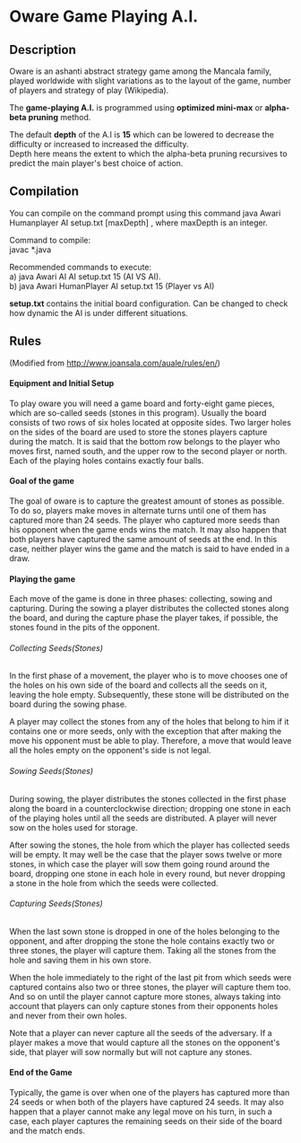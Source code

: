 # Oware Game Playing A.I.

## Description
Oware is an ashanti abstract strategy game among the Mancala family, played worldwide with slight variations as to the layout of the game, number of players and strategy of play (Wikipedia).  

The **game-playing A.I.** is programmed using **optimized mini-max** or **alpha-beta pruning** method.  

The default **depth** of the A.I is **15** which can be lowered to decrease the difficulty or increased to increased the difficulty.  
Depth here means the extent to which the alpha-beta pruning recursives to predict the main player's best choice of action. 

## Compilation
You can compile on the command prompt using this command java Awari Humanplayer AI setup.txt \[maxDepth\] , where maxDepth is an integer.

Command to compile:  
javac \*.java  

Recommended commands to execute:  
a) java Awari AI AI setup.txt 15 (AI VS AI).  
b) java Awari HumanPlayer AI setup.txt 15 (Player vs AI)  

**setup.txt** contains the initial board configuration. Can be changed to check how dynamic the AI is under different situations.

## Rules 
(Modified from http://www.joansala.com/auale/rules/en/)

#### Equipment and Initial Setup
To play oware you will need a game board and forty-eight game pieces, which are so-called seeds (stones in this program). Usually the board consists of two rows of six holes located at opposite sides. Two larger holes on the sides of the board are used to store the stones players capture during the match. It is said that the bottom row belongs to the player who moves first, named south, and the upper row to the second player or north. Each of the playing holes contains exactly four balls.

#### Goal of the game
The goal of oware is to capture the greatest amount of stones as possible. To do so, players make moves in alternate turns until one of them has captured more than 24 seeds. The player who captured more seeds than his opponent when the game ends wins the match. It may also happen that both players have captured the same amount of seeds at the end. In this case, neither player wins the game and the match is said to have ended in a draw.

#### Playing the game
Each move of the game is done in three phases: collecting, sowing and capturing. During the sowing a player distributes the collected stones along the board, and during the capture phase the player takes, if possible, the stones found in the pits of the opponent.

###### Collecting Seeds(Stones)
In the first phase of a movement, the player who is to move chooses one of the holes on his own side of the board and collects all the seeds on it, leaving the hole empty. Subsequently, these stone will be distributed on the board during the sowing phase.

A player may collect the stones from any of the holes that belong to him if it contains one or more seeds, only with the exception that after making the move his opponent must be able to play. Therefore, a move that would leave all the holes empty on the opponent's side is not legal.

###### Sowing Seeds(Stones)
During sowing, the player distributes the stones collected in the first phase along the board in a counterclockwise direction; dropping one stone in each of the playing holes until all the seeds are distributed. A player will never sow on the holes used for storage.  

After sowing the stones, the hole from which the player has collected seeds will be empty. It may well be the case that the player sows twelve or more stones, in which case the player will sow them going round around the board, dropping one stone in each hole in every round, but never dropping a stone in the hole from which the seeds were collected.

###### Capturing Seeds(Stones)
When the last sown stone is dropped in one of the holes belonging to the opponent, and after dropping the stone the hole contains exactly two or three stones, the player will capture them. Taking all the stones from the hole and saving them in his own store.  

When the hole immediately to the right of the last pit from which seeds were captured contains also two or three stones, the player will capture them too. And so on until the player cannot capture more stones, always taking into account that players can only capture stones from their opponents holes and never from their own holes.  

Note that a player can never capture all the seeds of the adversary. If a player makes a move that would capture all the stones on the opponent's side, that player will sow normally but will not capture any stones.  

#### End of the Game
Typically, the game is over when one of the players has captured more than 24 seeds or when both of the players have captured 24 seeds. It may also happen that a player cannot make any legal move on his turn, in such a case, each player captures the remaining seeds on their side of the board and the match ends.
